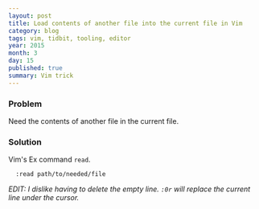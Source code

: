 ```yaml
---
layout: post
title: Load contents of another file into the current file in Vim
category: blog
tags: vim, tidbit, tooling, editor
year: 2015
month: 3
day: 15
published: true
summary: Vim trick
---
```


### Problem

Need the contents of another file in the current file.

### Solution

Vim's Ex command `read`.

```vim
  :read path/to/needed/file
```

<em>EDIT: I dislike having to delete the empty line. `:0r` will replace the current
line under the cursor.</em>

<script type="text/javascript" src="https://asciinema.org/a/17735.js" id="asciicast-17735" async></script>
